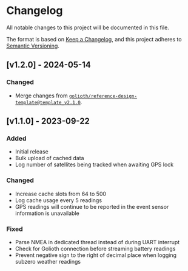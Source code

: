 <!-- Copyright (c) 2023 Golioth, Inc. -->
<!-- SPDX-License-Identifier: Apache-2.0 -->

# Changelog

All notable changes to this project will be documented in this file.

The format is based on [Keep a Changelog](https://keepachangelog.com/en/1.1.0/),
and this project adheres to [Semantic Versioning](https://semver.org/spec/v2.0.0.html).

## [v1.2.0] - 2024-05-14

### Changed
- Merge changes from
  [`golioth/reference-design-template@template_v2.1.0`](https://github.com/golioth/reference-design-template/tree/template_v2.1.0).

## [v1.1.0] - 2023-09-22

### Added

- Initial release
- Bulk upload of cached data
- Log number of satellites being tracked when awaiting GPS lock

### Changed
- Increase cache slots from 64 to 500
- Log cache usage every 5 readings
- GPS readings will continue to be reported in the event sensor information is unavailable

### Fixed
- Parse NMEA in dedicated thread instead of during UART interrupt
- Check for Golioth connection before streaming battery readings
- Prevent negative sign to the right of decimal place when logging subzero weather readings
